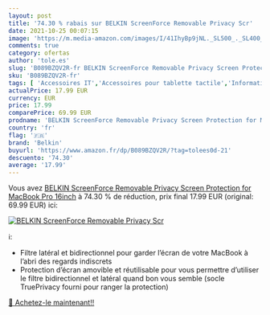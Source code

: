 ```yaml
---
layout: post
title: '74.30 % rabais sur BELKIN ScreenForce Removable Privacy Scr'
date: 2021-10-25 00:07:15
image: 'https://m.media-amazon.com/images/I/41IhyBp9jNL._SL500_._SL400_.jpg'
comments: true
category: ofertas
author: 'tole.es'
slug: 'B089BZQV2R-fr BELKIN ScreenForce Removable Privacy Screen Protection for...'
sku: 'B089BZQV2R-fr'
tags: [ 'Accessoires IT','Accessoires pour tablette tactile','Informatique','Protections décran pour tablette tactile','belkin', ]
actualPrice: 17.99 EUR
currency: EUR
price: 17.99
comparePrice: 69.99 EUR
prodname: 'BELKIN ScreenForce Removable Privacy Screen Protection for MacBook Pro 16inch'
country: 'fr'
flag: '🇫🇷'
brand: 'Belkin'
buyurl: 'https://www.amazon.fr/dp/B089BZQV2R/?tag=tolees0d-21'
descuento: '74.30'
average: '17.99'
---
```


Vous avez [BELKIN ScreenForce Removable Privacy Screen Protection for MacBook Pro 16inch](https://www.amazon.fr/dp/B089BZQV2R/?tag=tolees0d-21)  à  74.30 % de réduction, prix final  17.99 EUR (original: 69.99 EUR) ici:

[![BELKIN ScreenForce Removable Privacy Scr](https://m.media-amazon.com/images/I/41IhyBp9jNL._SL500_._SL400_.jpg)](https://www.amazon.fr/dp/B089BZQV2R/?tag=tolees0d-21)

ℹ️:

- Filtre latéral et bidirectionnel pour garder l’écran de votre MacBook à l’abri des regards indiscrets
- Protection d’écran amovible et réutilisable pour vous permettre d’utiliser le filtre bidirectionnel et latéral quand bon vous semble (socle TruePrivacy fourni pour ranger la protection)

[🛒 Achetez-le maintenant!!](https://www.amazon.fr/dp/B089BZQV2R/?tag=tolees0d-21)
